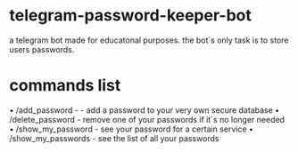 # telegram-password-keeper-bot
a telegram bot made for educatonal purposes. the bot`s only task is to store users passwords.
# commands list
• /add_password <service name> - <password> - add a password to your very own secure database
• /delete_password <service name> - remove one of your passwords if it`s no longer needed
• /show_my_password <service> - see your password for a certain service
• /show_my_passwords - see the list of all your passwords
